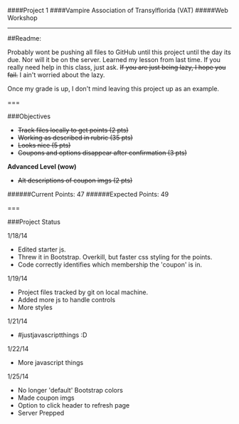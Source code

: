 ####Project 1
####Vampire Association of Transylflorida (VAT)
#####Web Workshop

---

##Readme:

Probably wont be pushing all files to GitHub until this project until the day its due. Nor will it be on the server. Learned my lesson from last time. If you really need help in this class, just ask. ~~If you are just being lazy, I hope you fail.~~ I ain't worried about the lazy.

Once my grade is up, I don't mind leaving this project up as an example.


===

###Objectives

- ~~Track files locally to get points (2 pts)~~
- ~~Working as described in rubric (35 pts)~~
- ~~Looks nice (5 pts)~~
- ~~Coupons and options disappear after confirmation (3 pts)~~

**Advanced Level (wow)**
- ~~Alt descriptions of coupon imgs (2 pts)~~

######Current Points: 47
######Expected Points: 49

===

###Project Status

1/18/14
- Edited starter js.
- Threw it in Bootstrap. Overkill, but faster css styling for the points.
- Code correctly identifies which membership the 'coupon' is in.

1/19/14
- Project files tracked by git on local machine.
- Added more js to handle controls
- More styles

1/21/14
- #justjavascriptthings :D

1/22/14
- More javascript things

1/25/14
- No longer 'default' Bootstrap colors
- Made coupon imgs
- Option to click header to refresh page
- Server Prepped
